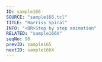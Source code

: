 ```yaml
---
ID: sample166
SOURCE: "sample166.tcl"
TITLE: "Harriss Spiral"
INFO: "<BR>Step by step animation"
RELATED: "sample166X"
seqNo: 90
prevID: sample165
nextID: sample166X
---
```

